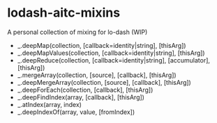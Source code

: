 lodash-aitc-mixins
==================

A personal collection of mixing for lo-dash (WIP)

* _.deepMap(collection, [callback=identity|string], [thisArg])
* _.deepMapValues(collection, [callback=identity|string], [thisArg])
* _.deepReduce(collection, [callback=identity|string], [accumulator], [thisArg])
* _.mergeArray(collection, [source], [callback], [thisArg])
* _.deepMergeArray(collection, [source], [callback], [thisArg])
* _.deepForEach(collection, [callback], [thisArg])
* _.deepFindIndex(array, [callback], [thisArg])
* _.atIndex(array, index)
* _.deepIndexOf(array, value, [fromIndex])
